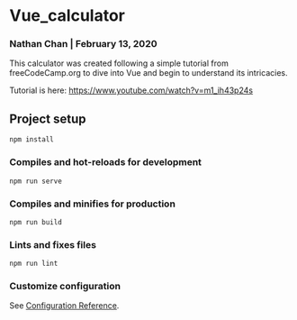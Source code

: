 # Vue_calculator
### Nathan Chan | February 13, 2020

This calculator was created following a simple tutorial from freeCodeCamp.org to dive into Vue and begin to understand its intricacies. 

Tutorial is here: 
https://www.youtube.com/watch?v=m1_ih43p24s

## Project setup
```
npm install
```

### Compiles and hot-reloads for development
```
npm run serve
```

### Compiles and minifies for production
```
npm run build
```

### Lints and fixes files
```
npm run lint
```

### Customize configuration
See [Configuration Reference](https://cli.vuejs.org/config/).
